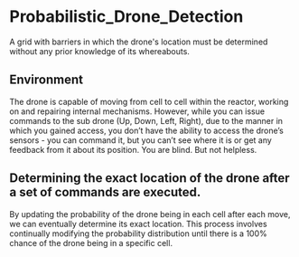 # Probabilistic_Drone_Detection
A grid with barriers in which the drone's location must be determined without any prior knowledge of its whereabouts.

## Environment
The drone is capable of moving from cell to cell within the reactor, working on and repairing internal mechanisms. However, while you can issue commands to the sub drone (Up, Down, Left, Right), due to the manner in which you gained access, you don’t have the ability to access the drone’s sensors - you can command it, but you can’t see where it is or get any feedback from it about its position. You are blind. But not helpless.

## Determining the exact location of the drone after a set of commands are executed.
By updating the probability of the drone being in each cell after each move, we can eventually determine its exact location. This process involves continually modifying the probability distribution until there is a 100% chance of the drone being in a specific cell.
